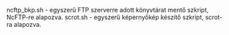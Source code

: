 ncftp_bkp.sh - egyszerű FTP szerverre adott könyvtárat mentő szkript, NcFTP-re alapozva.
scrot.sh - egyszerű képernyőkép készítő szkript, scrot-ra alapozva.

